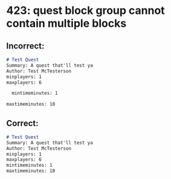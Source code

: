 # 423: quest block group cannot contain multiple blocks
## Incorrect:

```markdown
# Test Quest
Summary: A quest that'll test ya
Author: Test McTesterson
minplayers: 1
maxplayers: 6

  mintimeminutes: 1

maxtimeminutes: 10
```

## Correct:

```markdown
# Test Quest
Summary: A quest that'll test ya
Author: Test McTesterson
minplayers: 1
maxplayers: 6
mintimeminutes: 1
maxtimeminutes: 10
```

